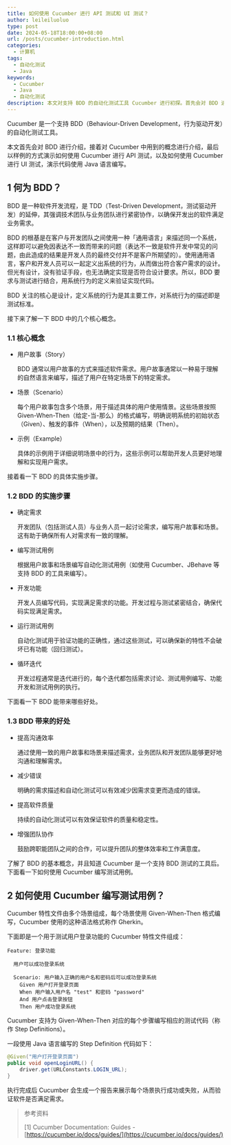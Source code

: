 ```yaml
---
title: 如何使用 Cucumber 进行 API 测试和 UI 测试？
author: leileiluoluo
type: post
date: 2024-05-18T18:00:00+08:00
url: /posts/cucumber-introduction.html
categories:
  - 计算机
tags:
  - 自动化测试
  - Java
keywords:
  - Cucumber
  - Java
  - 自动化测试
description: 本文对支持 BDD 的自动化测试工具 Cucumber 进行初探。首先会对 BDD 进行介绍，接着对 Cucumber 中用到的概念进行介绍，最后以样例的方式演示如何使用 Cucumber 进行 API 测试，以及如何使用 Cucumber 进行 UI 测试，演示代码使用 Java 语言编写。
---
```


Cucumber 是一个支持 BDD（Behaviour-Driven Development，行为驱动开发）的自动化测试工具。

本文首先会对 BDD 进行介绍，接着对 Cucumber 中用到的概念进行介绍，最后以样例的方式演示如何使用 Cucumber 进行 API 测试，以及如何使用 Cucumber 进行 UI 测试，演示代码使用 Java 语言编写。

## 1 何为 BDD？

BDD 是一种软件开发流程，是 TDD（Test-Driven Development，测试驱动开发）的延伸，其强调技术团队与业务团队进行紧密协作，以确保开发出的软件满足业务需求。

BDD 的根基是在客户与开发团队之间使用一种「通用语言」来描述同一个系统，这样即可以避免因表达不一致而带来的问题（表达不一致是软件开发中常见的问题，由此造成的结果是开发人员的最终交付并不是客户所期望的）。使用通用语言，客户和开发人员可以一起定义出系统的行为，从而做出符合客户需求的设计。但光有设计，没有验证手段，也无法确定实现是否符合设计要求。所以，BDD 要求与测试进行结合，用系统行为的定义来验证实现代码。

BDD 关注的核心是设计，定义系统的行为是其主要工作，对系统行为的描述即是测试标准。

接下来了解一下 BDD 中的几个核心概念。

### 1.1 核心概念

- 用户故事（Story）

  BDD 通常以用户故事的方式来描述软件需求。用户故事通常以一种易于理解的自然语言来编写，描述了用户在特定场景下的特定需求。

- 场景（Scenario）

  每个用户故事包含多个场景，用于描述具体的用户使用情景。这些场景按照 Given-When-Then（给定-当-那么）的格式编写，明确说明系统的初始状态（Given）、触发的事件（When），以及预期的结果（Then）。

- 示例（Example）

  具体的示例用于详细说明场景中的行为，这些示例可以帮助开发人员更好地理解和实现用户需求。

接着看一下 BDD 的具体实施步骤。

### 1.2 BDD 的实施步骤

- 确定需求

  开发团队（包括测试人员）与业务人员一起讨论需求，编写用户故事和场景。这有助于确保所有人对需求有一致的理解。

- 编写测试用例

  根据用户故事和场景编写自动化测试用例（如使用 Cucumber、JBehave 等支持 BDD 的工具来编写）。

- 开发功能

  开发人员编写代码，实现满足需求的功能。开发过程与测试紧密结合，确保代码实现满足需求。

- 运行测试用例

  自动化测试用于验证功能的正确性，通过这些测试，可以确保新的特性不会破坏已有功能（回归测试）。

- 循环迭代

  开发过程通常是迭代进行的，每个迭代都包括需求讨论、测试用例编写、功能开发和测试用例的执行。

下面看一下 BDD 能带来哪些好处。

### 1.3 BDD 带来的好处

- 提高沟通效率

  通过使用一致的用户故事和场景来描述需求，业务团队和开发团队能够更好地沟通和理解需求。

- 减少错误

  明确的需求描述和自动化测试可以有效减少因需求变更而造成的错误。

- 提高软件质量

  持续的自动化测试可以有效保证软件的质量和稳定性。

- 增强团队协作

  鼓励跨职能团队之间的合作，可以提升团队的整体效率和工作满意度。

了解了 BDD 的基本概念，并且知道 Cucumber 是一个支持 BDD 测试的工具后。下面看一下如何使用 Cucumber 编写测试用例。

## 2 如何使用 Cucumber 编写测试用例？

Cucumber 特性文件由多个场景组成，每个场景使用 Given-When-Then 格式编写，Cucumber 使用的这种语法格式称作 Gherkin。

下面即是一个用于测试用户登录功能的 Cucumber 特性文件组成：

```text
Feature: 登录功能

  用户可以成功登录系统

  Scenario: 用户输入正确的用户名和密码后可以成功登录系统
    Given 用户打开登录页面
    When 用户输入用户名 "test" 和密码 "password"
    And 用户点击登录按钮
    Then 用户成功登录系统
```

Cucumber 支持为 Given-When-Then 对应的每个步骤编写相应的测试代码（称作 Step Definitions）。

一段使用 Java 语言编写的 Step Definition 代码如下：

```java
@Given("用户打开登录页面")
public void openLoginURL() {
    driver.get(URLConstants.LOGIN_URL);
}
```

执行完成后 Cucumber 会生成一个报告来展示每个场景执行成功或失败，从而验证软件是否满足需求。

> 参考资料
>
> [1] Cucumber Documentation: Guides - [https://cucumber.io/docs/guides/](https://cucumber.io/docs/guides/)
